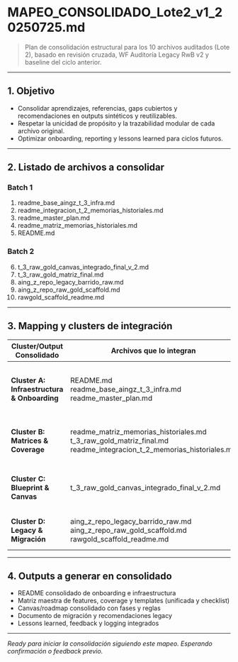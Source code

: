 # MAPEO_CONSOLIDADO_Lote2_v1_20250725.md

> Plan de consolidación estructural para los 10 archivos auditados (Lote 2), basado en revisión cruzada, WF Auditoría Legacy RwB v2 y baseline del ciclo anterior.

---

## 1. Objetivo
- Consolidar aprendizajes, referencias, gaps cubiertos y recomendaciones en outputs sintéticos y reutilizables.
- Respetar la unicidad de propósito y la trazabilidad modular de cada archivo original.
- Optimizar onboarding, reporting y lessons learned para ciclos futuros.

---

## 2. Listado de archivos a consolidar

### Batch 1
1. readme_base_aingz_t_3_infra.md
2. readme_integracion_t_2_memorias_historiales.md
3. readme_master_plan.md
4. readme_matriz_memorias_historiales.md
5. README.md

### Batch 2
6. t_3_raw_gold_canvas_integrado_final_v_2.md
7. t_3_raw_gold_matriz_final.md
8. aing_z_repo_legacy_barrido_raw.md
9. aing_z_repo_raw_gold_scaffold.md
10. rawgold_scaffold_readme.md

---

## 3. Mapping y clusters de integración

| Cluster/Output Consolidado               | Archivos que lo integran                                       | Propósito Consolidado                                          | Notas/Recomendaciones                |
|------------------------------------------|---------------------------------------------------------------|----------------------------------------------------------------|--------------------------------------|
| **Cluster A: Infraestructura & Onboarding** | README.md<br>readme_base_aingz_t_3_infra.md<br>readme_master_plan.md | Sintetizar onboarding, master plan, estructura modular y versionado | Centralizar referencias y acceso; checklist de onboarding      |
| **Cluster B: Matrices & Coverage**          | readme_matriz_memorias_historiales.md<br>t_3_raw_gold_matriz_final.md<br>readme_integracion_t_2_memorias_historiales.md | Unificar matrices, coverage, tipos de memoria/historial y templates | Generar matriz maestra, checklist, lessons learned             |
| **Cluster C: Blueprint & Canvas**           | t_3_raw_gold_canvas_integrado_final_v_2.md                   | Consolidar canvas/roadmap, fases, reglas de oro y metodología    | Vincular diagrama, roadmap y fases de despliegue               |
| **Cluster D: Legacy & Migración**           | aing_z_repo_legacy_barrido_raw.md<br>aing_z_repo_raw_gold_scaffold.md<br>rawgold_scaffold_readme.md | Sintetizar barrido legacy, scaffold, migración, recomendaciones     | Estandarizar proceso de migración, reporting, feedback         |

---

## 4. Outputs a generar en consolidado
- README consolidado de onboarding e infraestructura
- Matriz maestra de features, coverage y templates (unificada y checklist)
- Canvas/roadmap consolidado con fases y reglas
- Documento de migración y recomendaciones legacy
- Lessons learned, feedback y logging integrados

---

*Ready para iniciar la consolidación siguiendo este mapeo. Esperando confirmación o feedback previo.*

